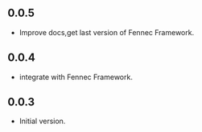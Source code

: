 ## 0.0.5

- Improve docs,get last version of Fennec Framework.

## 0.0.4

- integrate with Fennec Framework.

## 0.0.3

- Initial version.
